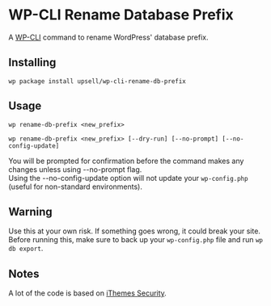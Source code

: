 WP-CLI Rename Database Prefix
===============================

A [WP-CLI](http://wp-cli.org/) command to rename WordPress' database prefix.

## Installing

`wp package install upsell/wp-cli-rename-db-prefix`

## Usage

`wp rename-db-prefix <new_prefix>`

`wp rename-db-prefix <new_prefix> [--dry-run] [--no-prompt] [--no-config-update]`

You will be prompted for confirmation before the command makes any changes unless using --no-prompt flag.  
Using the --no-config-update option will not update your `wp-config.php` (useful for non-standard environments).

## Warning

Use this at your own risk. If something goes wrong, it could break your site. Before running this, make sure to back up your `wp-config.php` file and run `wp db export`.

## Notes

A lot of the code is based on [iThemes Security](https://wordpress.org/plugins/better-wp-security/).

